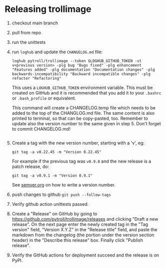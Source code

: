 # Releasing trollimage

1. checkout main branch
2. pull from repo
3. run the unittests
4. run `loghub` and update the `CHANGELOG.md` file:

   ```
   loghub pytroll/trollimage --token $LOGHUB_GITHUB_TOKEN -st v<previous version> -plg bug "Bugs fixed" -plg enhancement "Features added" -plg documentation "Documentation changes" -plg backwards-incompatibility "Backward incompatible changes" -plg refactor "Refactoring"
   ```

   This uses a `LOGHUB_GITHUB_TOKEN` environment variable. This must be created
   on GitHub and it is recommended that you add it to your `.bashrc` or
   `.bash_profile` or equivalent.

   This command will create a CHANGELOG.temp file which needs to be added
   to the top of the CHANGLOG.md file.  The same content is also printed
   to terminal, so that can be copy-pasted, too.  Remember to update also
   the version number to the same given in step 5. Don't forget to commit
   CHANGELOG.md!
   ```

5. Create a tag with the new version number, starting with a 'v', eg:

   ```
   git tag -a v0.22.45 -m "Version 0.22.45"
   ```

   For example if the previous tag was `v0.9.0` and the new release is a
   patch release, do:

   ```
   git tag -a v0.9.1 -m "Version 0.9.1"
   ```

   See [semver.org](http://semver.org/) on how to write a version number.

6. push changes to github `git push --follow-tags`
7. Verify github action unittests passed.
8. Create a "Release" on GitHub by going to
   https://github.com/pytroll/trollimage/releases and clicking "Draft a new release".
   On the next page enter the newly created tag in the "Tag version" field,
   "Version X.Y.Z" in the "Release title" field, and paste the markdown from
   the changelog (the portion under the version section header) in the
   "Describe this release" box. Finally click "Publish release".
9. Verify the GitHub actions for deployment succeed and the release is on PyPI.
